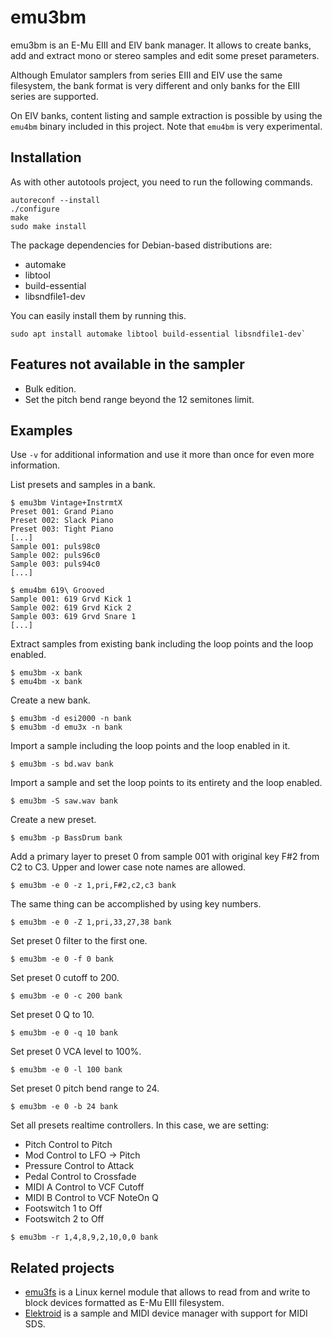 # emu3bm

emu3bm is an E-Mu EIII and EIV bank manager. It allows to create banks, add and extract mono or stereo samples and edit some preset parameters.

Although Emulator samplers from series EIII and EIV use the same filesystem, the bank format is very different and only banks for the EIII series are supported.

On EIV banks, content listing and sample extraction is possible by using the `emu4bm` binary included in this project. Note that `emu4bm` is very experimental.

## Installation

As with other autotools project, you need to run the following commands.

```
autoreconf --install
./configure
make
sudo make install
```

The package dependencies for Debian-based distributions are:
- automake
- libtool
- build-essential
- libsndfile1-dev

You can easily install them by running this.

```
sudo apt install automake libtool build-essential libsndfile1-dev`
```

## Features not available in the sampler

* Bulk edition.
* Set the pitch bend range beyond the 12 semitones limit.

## Examples

Use `-v` for additional information and use it more than once for even more information.

List presets and samples in a bank.

```
$ emu3bm Vintage+InstrmtX
Preset 001: Grand Piano
Preset 002: Slack Piano
Preset 003: Tight Piano
[...]
Sample 001: puls98c0
Sample 002: puls96c0
Sample 003: puls94c0
[...]

$ emu4bm 619\ Grooved
Sample 001: 619 Grvd Kick 1
Sample 002: 619 Grvd Kick 2
Sample 003: 619 Grvd Snare 1
[...]
```

Extract samples from existing bank including the loop points and the loop enabled.

```
$ emu3bm -x bank
$ emu4bm -x bank
```

Create a new bank.

```
$ emu3bm -d esi2000 -n bank
$ emu3bm -d emu3x -n bank
```

Import a sample including the loop points and the loop enabled in it.

```
$ emu3bm -s bd.wav bank
```

Import a sample and set the loop points to its entirety and the loop enabled.

```
$ emu3bm -S saw.wav bank
```

Create a new preset.

```
$ emu3bm -p BassDrum bank
```

Add a primary layer to preset 0 from sample 001 with original key F#2 from C2 to C3. Upper and lower case note names are allowed.

```
$ emu3bm -e 0 -z 1,pri,F#2,c2,c3 bank
```

The same thing can be accomplished by using key numbers.

```
$ emu3bm -e 0 -Z 1,pri,33,27,38 bank
```

Set preset 0 filter to the first one.

```
$ emu3bm -e 0 -f 0 bank
```

Set preset 0 cutoff to 200.

```
$ emu3bm -e 0 -c 200 bank
```

Set preset 0 Q to 10.

```
$ emu3bm -e 0 -q 10 bank
```

Set preset 0 VCA level to 100%.

```
$ emu3bm -e 0 -l 100 bank
```

Set preset 0 pitch bend range to 24.

```
$ emu3bm -e 0 -b 24 bank
```

Set all presets realtime controllers. In this case, we are setting:
- Pitch Control to Pitch
- Mod Control to LFO -> Pitch
- Pressure Control to Attack
- Pedal Control to Crossfade
- MIDI A Control to VCF Cutoff
- MIDI B Control to VCF NoteOn Q
- Footswitch 1 to Off
- Footswitch 2 to Off

```
$ emu3bm -r 1,4,8,9,2,10,0,0 bank
```

## Related projects

* [emu3fs](https://github.com/dagargo/emu3fs) is a Linux kernel module that allows to read from and write to block devices formatted as E-Mu EIII filesystem.
* [Elektroid](https://github.com/dagargo/elektroid) is a sample and MIDI device manager with support for MIDI SDS.
